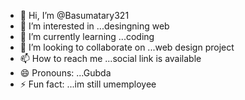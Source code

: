 - 👋 Hi, I’m @Basumatary321
- 👀 I’m interested in ...desingning web
- 🌱 I’m currently learning ...coding
- 💞️ I’m looking to collaborate on ...web design project
- 📫 How to reach me ...social link is available
- 😄 Pronouns: ...Gubda
- ⚡ Fun fact: ...im still umemployee

<!---
Basumatary321/Basumatary321 is a ✨ special ✨ repository because its `README.md` (this file) appears on your GitHub profile.
You can click the Preview link to take a look at your changes.
--->
